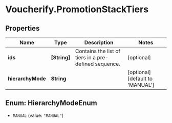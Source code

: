 # Voucherify.PromotionStackTiers

## Properties

Name | Type | Description | Notes
------------ | ------------- | ------------- | -------------
**ids** | **[String]** | Contains the list of tiers in a pre-defined sequence. | [optional] 
**hierarchyMode** | **String** |  | [optional] [default to &#39;MANUAL&#39;]



## Enum: HierarchyModeEnum


* `MANUAL` (value: `"MANUAL"`)




